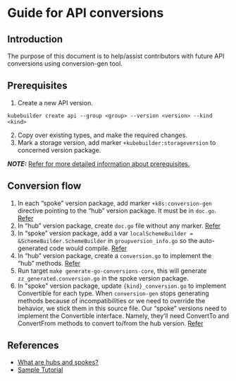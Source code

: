 # Guide for API conversions

## Introduction
The purpose of this document is to help/assist contributors with future API conversions using conversion-gen tool.

## Prerequisites
1. Create a new API version.
```shell
kubebuilder create api --group <group> --version <version> --kind <kind>
```
2. Copy over existing types, and make the required changes.
3. Mark a storage version, add marker `+kubebuilder:storageversion` to concerned version package.

**_NOTE:_** [Refer for more detailed information about prerequisites.](https://kubebuilder.io/multiversion-tutorial/api-changes.html#changing-things-up)

## Conversion flow
1. In each “spoke” version package, add marker `+k8s:conversion-gen` directive pointing to the “hub” version package. It must be in `doc.go`. [Refer](https://github.com/kubernetes-sigs/cluster-api-provider-ibmcloud/blob/main/api/v1alpha4/doc.go)
2. In “hub” version package, create `doc.go` file without any marker. [Refer](https://github.com/kubernetes-sigs/cluster-api-provider-ibmcloud/blob/main/api/v1beta1/doc.go)
3. In “spoke” version package, add a var `localSchemeBuilder = &SchemeBuilder.SchemeBuilder` in `groupversion_info.go` so the auto-generated code would compile. [Refer](	https://github.com/kubernetes-sigs/cluster-api-provider-ibmcloud/blob/e55357a520089abc6ac2a9ca91a5b9cf0606bbbc/api/v1alpha4/groupversion_info.go#L37)
4. In “hub” version package, create a `conversion.go` to implement the “hub” methods. [Refer](https://github.com/kubernetes-sigs/cluster-api-provider-ibmcloud/blob/main/api/v1beta1/conversion.go)
5. Run target `make generate-go-conversions-core`, this will generate `zz_generated.conversion.go` in the spoke version package.
6. In "spoke" version package, update `{kind}_conversion.go` to implement Convertible for each type. When `conversion-gen` stops generating methods because of incompatibilities or we need to override the behavior, we stick them in this source file. Our “spoke” versions need to implement the Convertible interface. Namely, they’ll need ConvertTo and ConvertFrom methods to convert to/from the hub version. [Refer](https://github.com/kubernetes-sigs/cluster-api-provider-ibmcloud/blob/main/api/v1alpha4/ibmpowervs_conversion.go)

## References
- [What are hubs and spokes?](https://book.kubebuilder.io/multiversion-tutorial/conversion-concepts.html)
- [Sample Tutorial](https://book.kubebuilder.io/multiversion-tutorial/tutorial.html)
